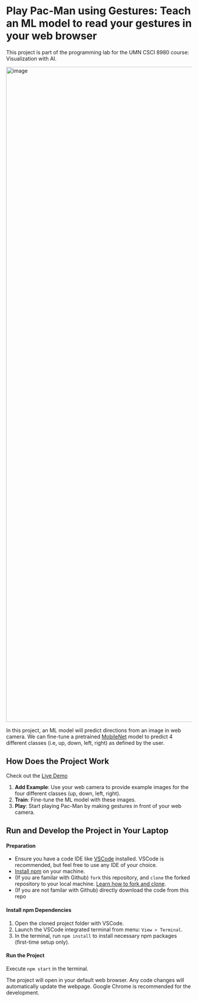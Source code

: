 # Play Pac-Man using Gestures: Teach an ML model to read your gestures in your web browser

This project is part of the programming lab for the UMN CSCI 8980 course: Visualization with AI.

<img width="1776" alt="image" src="https://github.com/user-attachments/assets/eb05a80e-fc76-426c-834f-d5ab68b31522">


In this project, an ML model will predict directions from an image in web camera.
We can fine-tune a pretrained [MobileNet](https://github.com/tensorflow/tfjs-examples/tree/master/mobilenet) model  to predict 4 different classes (i.e, up, down, left, right) as defined by the user.

## How Does the Project Work
Check out the [Live Demo](https://qianwen.info/ML-PACMAN/)



1. **Add Example**: Use your web camera to provide example images for the four different classes (up, down, left, right).
2. **Train**: Fine-tune the ML model with these images.
3. **Play**: Start playing Pac-Man by making gestures in front of your web camera.


## Run and Develop the Project in Your Laptop

#### Preparation
- Ensure you have a code IDE like [VSCode](https://code.visualstudio.com/download) installed. VSCode is recommended, but feel free to use any IDE of your choice.
- [Install npm](https://docs.npmjs.com/downloading-and-installing-node-js-and-npm) on your machine.
- (If you are familar with Github) `fork` this repository, and `clone` the forked repository to your local machine. [Learn how to fork and clone](https://docs.github.com/en/get-started/quickstart/fork-a-repo).
- (If you are not familar with Github) directly download the code from this repo

#### Install npm Dependencies
1. Open the cloned project folder with VSCode.
2. Launch the VSCode integrated terminal from menu:  `View > Terminal`.
3. In the terminal, run `npm install` to install necessary npm packages (first-time setup only).

#### Run the Project
  Execute `npm start` in the terminal.
 
  The project will open in your default web browser.
  Any code changes will automatically update the webpage.
  Google Chrome is recommended for the development.
